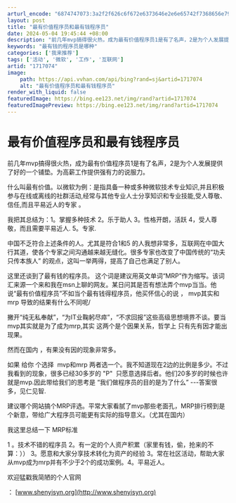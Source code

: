 ```yaml
---
arturl_encode: "6874747073:3a2f2f626c6f672e6373646e2e6e65742f7368656e79697379:6e2f61727469636c652f64657461696c732f31373137303734"
layout: post
title: "最有价值程序员和最有钱程序员"
date: 2024-05-04 19:45:44 +08:00
description: "前几年mvp搞得很火热，成为最有价值程序员1是有了名声，2是为个人发展提供了好的一个铺垫。为高薪工作"
keywords: "最有钱的程序员是哪种"
categories: ['我来推荐']
tags: ['活动', '微软', '工作', '互联网']
artid: "1717074"
image:
    path: https://api.vvhan.com/api/bing?rand=sj&artid=1717074
    alt: "最有价值程序员和最有钱程序员"
render_with_liquid: false
featuredImage: https://bing.ee123.net/img/rand?artid=1717074
featuredImagePreview: https://bing.ee123.net/img/rand?artid=1717074
---
```


# 最有价值程序员和最有钱程序员

前几年mvp搞得很火热，成为最有价值程序员1是有了名声，2是为个人发展提供了好的一个铺垫。为高薪工作提供强有力的说服力。

什么叫最有价值。以微软为例：是指具备一种或多种微软技术专业知识,并且积极参与在线或离线的社群活动,经常与其他专业人士分享知识和专业技能,受人尊敬、信任,而且平易近人的专家 。
  
我把其总结为：1。掌握多种技术 2。乐于助人 3。性格开朗，活跃 4，受人尊敬，而且需要平易近人. 5。专家.

中国不乏符合上述条件的人。尤其是符合1和5 的人我想非常多，互联网在中国大行其道，使各个专家之间沟通越来越无缝化。很多专家也改变了中国传统的“功夫只传本族人” 的观点，这叫一举两得，提高了自己也满足了别人。

这里还谈到了最有钱的程序员。 这个词是建议用英文单词“MRP”作为缩写。该词汇来源一个来和我在msn上聊的网友。某日问其是否有想法弄个mvp当当。他说“最有价值程序员”不如当个最有钱得程序员，他买怀信心的说 ， mvp其实和mrp 导致的结果有什么不同呢/

撇开“纯无私奉献”，“为IT业鞠躬尽瘁”，“不求回报”这些高级思想境界不谈。要当mvp其实就是为了成为mrp,其实 这两个是个因果关系，哲学上 只有先有因才能出现果。

然而在国内 ，有果没有因的现象非常多。

如果 给你 个选择  mvp和mrp 两者选一个。我不知道现在2边的比例是多少。不过我看到的现象，很多已经30多岁的 "P"  只愿意选择后者。他们20多岁的时候也许就是mvp.因此带给我们的思考是 “我们做程序员的目的是为了什么” ---答案很多，见仁见智.

建议哪个网站搞个MRP评选。平常大家看腻了mvp那些老面孔，MRP排行榜到是个新意，带给广大程序员可能更有实际的指导意义。（尤其在国内）

我这里总结一下 MRP标准

1 。技术不错的程序员 2。有一定的个人资产积累（家里有钱，偷，抢来的不算：）） 3。愿意和大家分享技术转化为资产的经验 3。常在社区活动，帮助大家从mvp成为mrp并有不少于2个的成功案例。4。平易近人。

欢迎猛戳我简陋的个人官网

：
[www.shenyisyn.org](http://www.shenyisyn.org)